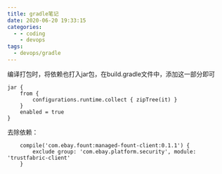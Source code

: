 ```yaml
---
title: gradle笔记
date: 2020-06-20 19:33:15
categories:
  - - coding
    - devops
tags:
  - devops/gradle
---
```

编译打包时，将依赖也打入jar包，在build.gradle文件中，添加这一部分即可

```
jar {
    from {
        configurations.runtime.collect { zipTree(it) }
    }
    enabled = true
}

```

去除依赖：

```
    compile('com.ebay.fount:managed-fount-client:0.1.1') {
        exclude group: 'com.ebay.platform.security', module: 'trustfabric-client'
    }

```